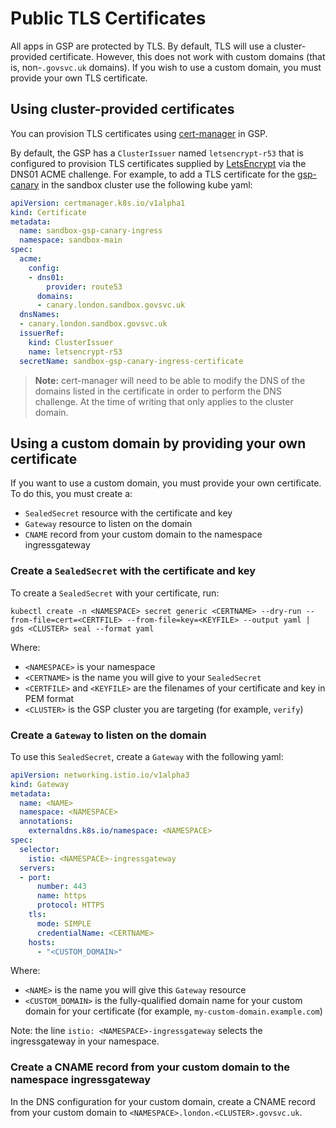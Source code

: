 # Public TLS Certificates

All apps in GSP are protected by TLS.  By default, TLS will use a
cluster-provided certificate.  However, this does not work with custom
domains (that is, non-`.govsvc.uk` domains).  If you wish to use a
custom domain, you must provide your own TLS certificate.

## Using cluster-provided certificates

You can provision TLS certificates using [cert-manager][] in GSP.

By default, the GSP has a `ClusterIssuer` named `letsencrypt-r53` that is configured to provision TLS certificates supplied by [LetsEncrypt][] via the DNS01 ACME challenge. For example, to add a TLS certificate for the [gsp-canary][] in the sandbox cluster use the following kube yaml:

```yaml
apiVersion: certmanager.k8s.io/v1alpha1
kind: Certificate
metadata:
  name: sandbox-gsp-canary-ingress
  namespace: sandbox-main
spec:
  acme:
    config:
    - dns01:
        provider: route53
      domains:
      - canary.london.sandbox.govsvc.uk
  dnsNames:
  - canary.london.sandbox.govsvc.uk
  issuerRef:
    kind: ClusterIssuer
    name: letsencrypt-r53
  secretName: sandbox-gsp-canary-ingress-certificate
```

> **Note:** cert-manager will need to be able to modify the DNS of the domains listed in the certificate in order to perform the DNS challenge. At the time of writing that only applies to the cluster domain.

## Using a custom domain by providing your own certificate

If you want to use a custom domain, you must provide your own
certificate.  To do this, you must create a:

 - `SealedSecret` resource with the certificate and key
 - `Gateway` resource to listen on the domain
 - `CNAME` record from your custom domain to the namespace ingressgateway

### Create a `SealedSecret` with the certificate and key

To create a `SealedSecret` with your certificate, run:

    kubectl create -n <NAMESPACE> secret generic <CERTNAME> --dry-run --from-file=cert=<CERTFILE> --from-file=key=<KEYFILE> --output yaml | gds <CLUSTER> seal --format yaml

Where:

 - `<NAMESPACE>` is your namespace
 - `<CERTNAME>` is the name you will give to your `SealedSecret`
 - `<CERTFILE>` and `<KEYFILE>` are the filenames of your certificate
   and key in PEM format
 - `<CLUSTER>` is the GSP cluster you are targeting (for example,
   `verify`)

### Create a `Gateway` to listen on the domain

To use this `SealedSecret`, create a `Gateway` with the following
yaml:

```yaml
apiVersion: networking.istio.io/v1alpha3
kind: Gateway
metadata:
  name: <NAME>
  namespace: <NAMESPACE>
  annotations:
    externaldns.k8s.io/namespace: <NAMESPACE>
spec:
  selector:
    istio: <NAMESPACE>-ingressgateway
  servers:
  - port:
      number: 443
      name: https
      protocol: HTTPS
    tls:
      mode: SIMPLE
      credentialName: <CERTNAME>
    hosts:
      - "<CUSTOM_DOMAIN>"
```

Where:

 - `<NAME>` is the name you will give this `Gateway` resource
 - `<CUSTOM_DOMAIN>` is the fully-qualified domain name for your
   custom domain for your certificate (for example,
   `my-custom-domain.example.com`)

Note: the line `istio: <NAMESPACE>-ingressgateway` selects the
ingressgateway in your namespace.

### Create a CNAME record from your custom domain to the namespace ingressgateway

In the DNS configuration for your custom domain, create a CNAME record
from your custom domain to `<NAMESPACE>.london.<CLUSTER>.govsvc.uk`.

[cert-manager]: https://docs.cert-manager.io/en/latest/
[gsp-canary]: https://github.com/alphagov/gsp/tree/master/components/canary
[LetsEncrypt]: https://letsencrypt.org/

